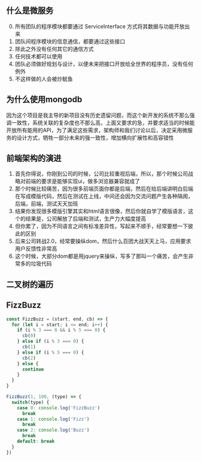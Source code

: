 ## 什么是微服务
0. 所有团队的程序模块都要通过 ServiceInterface 方式将其数据与功能开放出来
1. 团队间程序模块的信息通信，都要通过这些接口
2. 除此之外没有任何其它的通信方式
3. 任何技术都可以使用
4. 团队必须做好规划与设计，以便未来把接口开放给全世界的程序员，没有任何例外
5. 不这样做的人会被炒鱿鱼

## 为什么使用mongodb
因为这个项目是我主导的新项目没有历史遗留问题，而这个新开发的系统不那么强调一致性，系统关联的复杂度也不那么高，上面又要求的急，并要求适当的时候能开放所有能用的API，为了满足这些需求，架构师和我们讨论以后，决定采用微服务的设计方式，牺牲一部分未来的强一致性，增加横向扩展性和高容错性

## 前端架构的演进
1. 首先你得说，你刚到公司的时候，公司比较重视后端，所以，那个时候公司战略对前端的要求是能够实现ui，做多浏览器兼容就成了
2. 那个时候比较痛苦，因为很多前端页面你都是后端，然后在给后端讲明白后端在写成模版代码，然后在测试在上线，中间还会因为交流问题产生各种隔阂，后端，前端，测试天天加班
3. 结果你发现很多模版引擎其实和html语言很像，然后你就自学了模版语言，这个的结果是，公司解放了后端和测试，生产力大幅度提高
4. 但你累了，因为不同语言之间有标准差异性，写起来不顺手，经常要想一下彼此的区别
5. 后来公司转战2.0，经常要操纵dom，然后什么百团大战天天上马，应用要求用户反馈性非常高
6. 这个时候，大部分dom都是用jquery来操纵，写多了那叫一个痛苦，会产生非常多的垃圾代码

## 二叉树的遍历
## FizzBuzz
```javascript
const FizzBuzz = (start, end, cb) => {
  for (let i = start; i <= end; i++) {
    if (i % 3 === 0 && i % 5 === 0) {
      cb(0)
    } else if (i % 3 === 0) {
      cb(1)
    } else if (i % 5 === 0) {
      cb(2)
    } else {
      continue
    }
  }
}

FizzBuzz(1, 100, (type) => {
  switch(type) {
    case 0: console.log('FizzBuzz')
      break
    case 1: console.log('Fizz')
      break
    case 2: console.log('Buzz')
      break
    default: break
  }
})
```